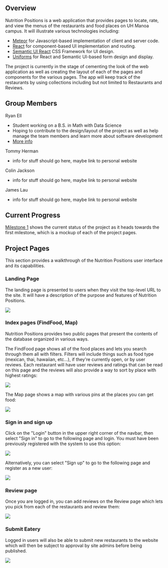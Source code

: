 ## Overview 

Nutrition Positions is a web application that provides pages to locate, rate, and view the menus of the restaurants and food places on UH Manoa campus. It will illustrate various technologies including:

* [Meteor](https://www.meteor.com/) for Javascript-based implementation of client and server code. 
* [React](https://reactjs.org/) for component-based UI implementation and routing.
* [Semantic UI React](https://react.semantic-ui.com/) CSS Framework for UI design.
* [Uniforms](https://uniforms.tools/) for React and Semantic UI-based form design and display.

The project is currently in the stage of cementing the look of the web application as well as creating the layout of each of the pages and components for the various pages. The app will keep track of the restaurants by using collections including but not limited to Restaurants and Reviews.

## Group Members

Ryan Ell
- Student working on a B.S. in Math with Data Science 
- Hoping to contribute to the design/layout of the project as well as help manage the team members and learn more about software development
- [More info](https://ryanell.github.io)

Tommy Herman
- info for stuff should go here, maybe link to personal website

Colin Jackson
- info for stuff should go here, maybe link to personal website


James Lau
- info for stuff should go here, maybe link to personal website


## Current Progress
[Milestone 1](https://github.com/nutrition-positions/eatereez/projects/1) shows the current status of the project as it heads towards the first milestone, which is a mockup of each of the project pages.

## Project Pages

This section provides a walkthrough of the Nutrition Positions user interface and its capabilities. 

### Landing Page

The landing page is presented to users when they visit the top-level URL to the site. It will have a description of the purpose and features of Nutrition Positions.

![](images/landing-page.png)

### Index pages (FindFood, Map)

Nutrition Positions provides two public pages that present the contents of the database organized in various ways. 

The FindFood page shows all of the food places and lets you search through them all with filters. Filters will include things such as food type (mexican, thai, hawaiian, etc...), if they're currently open, or by user reviews. Each restaurant will have user reviews and ratings that can be read on this page and the reviews will also provide a way to sort by place with highest ratings:

![](images/findfood-page.png)

The Map page shows a map with various pins at the places you can get food:

![](images/Map-page.jpg)


### Sign in and sign up

Click on the "Login" button in the upper right corner of the navbar, then select "Sign in" to go to the following page and login. You must have been previously registered with the system to use this option:
 
![](images/signin-page.png)
  
Alternatively, you can select "Sign up" to go to the following page and register as a new user:

![](images/signup-page.png)

### Review page

Once you are logged in, you can add reviews on the Review page which lets you pick from each of the restaurants and review them:

![](images/review-page.png)

### Submit Eatery

Logged in users will also be able to submit new restaurants to the website which will then be subject to approval by site admins before being published.

![](images/submit-eatery-page.png)

